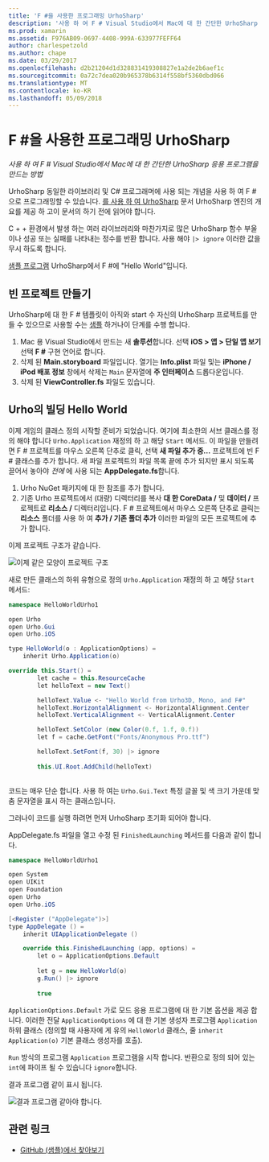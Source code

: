 ```yaml
---
title: 'F #을 사용한 프로그래밍 UrhoSharp'
description: '사용 하 여 F # Visual Studio에서 Mac에 대 한 간단한 UrhoSharp 응용 프로그램을 만드는 방법'
ms.prod: xamarin
ms.assetid: F976AB09-0697-4408-999A-633977FEFF64
author: charlespetzold
ms.author: chape
ms.date: 03/29/2017
ms.openlocfilehash: d2b21204d1d328831419308827e1a2de2b6aef1c
ms.sourcegitcommit: 0a72c7dea020b965378b6314f558bf5360dbd066
ms.translationtype: MT
ms.contentlocale: ko-KR
ms.lasthandoff: 05/09/2018
---
```

# <a name="programming-urhosharp-with-f"></a>F #을 사용한 프로그래밍 UrhoSharp

_사용 하 여 F # Visual Studio에서 Mac에 대 한 간단한 UrhoSharp 응용 프로그램을 만드는 방법_

UrhoSharp 동일한 라이브러리 및 C# 프로그래머에 사용 되는 개념을 사용 하 여 F #으로 프로그래밍할 수 있습니다. [를 사용 하 여 UrhoSharp](~/graphics-games/urhosharp/using.md) 문서 UrhoSharp 엔진의 개요를 제공 하 고이 문서의 하기 전에 읽어야 합니다.

C + + 환경에서 발생 하는 여러 라이브러리와 마찬가지로 많은 UrhoSharp 함수 부울 이나 성공 또는 실패를 나타내는 정수를 반환 합니다. 사용 해야 `|> ignore` 이러한 값을 무시 하도록 합니다.

[샘플 프로그램](https://github.com/xamarin/recipes/tree/master/cross-platform/urho/urho-fsharp/HelloWorldUrhoFsharp) UrhoSharp에서 F #에 "Hello World"입니다.

## <a name="creating-an-empty-project"></a>빈 프로젝트 만들기

UrhoSharp에 대 한 F # 템플릿이 아직와 start 수 자신의 UrhoSharp 프로젝트를 만들 수 있으므로 사용할 수는 [샘플](https://github.com/xamarin/recipes/tree/master/cross-platform/urho/urho-fsharp/HelloWorldUrhoFsharp) 하거나이 단계를 수행 합니다.

1. Mac 용 Visual Studio에서 만드는 새 **솔루션**합니다. 선택 **iOS > 앱 > 단일 앱 보기** 선택 **F #** 구현 언어로 합니다. 
1. 삭제 된 **Main.storyboard** 파일입니다. 열기는 **Info.plist** 파일 및는 **iPhone / iPod 배포 정보** 창에서 삭제는 `Main` 문자열에 **주 인터페이스** 드롭다운입니다.
1. 삭제 된 **ViewController.fs** 파일도 있습니다.

## <a name="building-hello-world-in-urho"></a>Urho의 빌딩 Hello World

이제 게임의 클래스 정의 시작할 준비가 되었습니다. 여기에 최소한의 서브 클래스를 정의 해야 합니다 `Urho.Application` 재정의 하 고 해당 `Start` 메서드. 이 파일을 만들려면 F # 프로젝트를 마우스 오른쪽 단추로 클릭, 선택 **새 파일 추가 중...**  프로젝트에 빈 F # 클래스를 추가 합니다. 새 파일 프로젝트의 파일 목록 끝에 추가 되지만 표시 되도록 끌어서 놓아야 *전에* 에 사용 되는 **AppDelegate.fs**합니다.

1. Urho NuGet 패키지에 대 한 참조를 추가 합니다.
1. 기존 Urho 프로젝트에서 (대량) 디렉터리를 복사 **대 한 CoreData /** 및 **데이터 /** 프로젝트로 **리소스 /** 디렉터리입니다. F # 프로젝트에서 마우스 오른쪽 단추로 클릭는 **리소스** 폴더를 사용 하 여 **추가 / 기존 폴더 추가** 이러한 파일의 모든 프로젝트에 추가 합니다.

이제 프로젝트 구조가 같습니다.

![](fsharp-images/solutionpane.png "이제 같은 모양이 프로젝트 구조")

새로 만든 클래스의 하위 유형으로 정의 `Urho.Application` 재정의 하 고 해당 `Start` 메서드:

```csharp
namespace HelloWorldUrho1

open Urho
open Urho.Gui
open Urho.iOS

type HelloWorld(o : ApplicationOptions) =
    inherit Urho.Application(o) 

override this.Start() = 
        let cache = this.ResourceCache
        let helloText = new Text()

        helloText.Value <- "Hello World from Urho3D, Mono, and F#"
        helloText.HorizontalAlignment <- HorizontalAlignment.Center
        helloText.VerticalAlignment <- VerticalAlignment.Center

        helloText.SetColor (new Color(0.f, 1.f, 0.f))
        let f = cache.GetFont("Fonts/Anonymous Pro.ttf")

        helloText.SetFont(f, 30) |> ignore
                  
        this.UI.Root.AddChild(helloText)
            
```

코드는 매우 단순 합니다. 사용 하 여는 `Urho.Gui.Text` 특정 글꼴 및 색 크기 가운데 맞춤 문자열을 표시 하는 클래스입니다. 

그러나이 코드를 실행 하려면 먼저 UrhoSharp 초기화 되어야 합니다. 

AppDelegate.fs 파일을 열고 수정 된 `FinishedLaunching` 메서드를 다음과 같이 합니다.

```csharp
namespace HelloWorldUrho1

open System
open UIKit
open Foundation
open Urho
open Urho.iOS

[<Register ("AppDelegate")>]
type AppDelegate () =
    inherit UIApplicationDelegate ()

    override this.FinishedLaunching (app, options) =
        let o = ApplicationOptions.Default
     
        let g = new HelloWorld(o)
        g.Run() |> ignore
       
        true
```

`ApplicationOptions.Default` 가로 모드 응용 프로그램에 대 한 기본 옵션을 제공 합니다. 이러한 전달 `ApplicationOptions` 에 대 한 기본 생성자 프로그램 `Application` 하위 클래스 (정의할 때 사용자에 게 유의 `HelloWorld` 클래스, 줄 `inherit Application(o)` 기본 클래스 생성자를 호출). 

`Run` 방식의 프로그램 `Application` 프로그램을 시작 합니다. 반환으로 정의 되어 있는 `int`에 파이프 될 수 있습니다 `ignore`합니다. 

결과 프로그램 같이 표시 됩니다.

![](fsharp-images/helloworldfsharp.png "결과 프로그램 같아야 합니다.")








## <a name="related-links"></a>관련 링크

- [GitHub (샘플)에서 찾아보기](https://github.com/xamarinhttps://developer.xamarin.com/recipes/tree/master/cross-platform/urho/urho-fsharp/HelloWorldUrhoFsharp)
